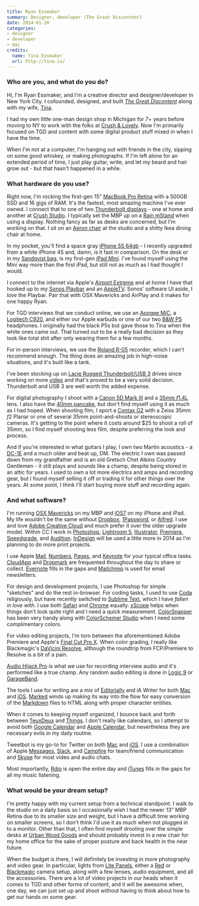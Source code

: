 ```yaml
---
title: Ryan Essmaker
summary: Designer, developer (The Great Discontent)
date: 2014-01-28
categories:
- designer
- developer
- mac
credits:
  name: Tina Essmaker
  url: http://tina.is/
---
```


### Who are you, and what do you do?

Hi, I'm Ryan Essmaker, and I'm a creative director and designer/developer in New York City. I cofounded, designed, and built [*The Great Discontent*](http://thegreatdiscontent.com/ "The Great Discontent site.") along with my wife, [Tina](http://tina.is/ "Tina's website.").

I had my own little one-man design shop in Michigan for 7+ years before moving to NY to work with the folks at [Crush & Lovely](http://crushlovely.com/ "Crush & Lovely's site."). Now I'm primarily focused on TGD and content with some digital product stuff mixed in when I have the time. 

When I'm not at a computer, I'm hanging out with friends in the city, sipping on some good whiskey, or making photographs. If I'm left alone for an extended period of time, I just play guitar, write, and let my beard and hair grow out - but that hasn't happened in a while.

### What hardware do you use?

Right now, I'm rocking the first-gen 15" [MacBook Pro Retina][macbook-pro] with a 500GB SSD and 16 gigs of RAM. It's the fastest, most amazing machine I've ever owned. I connect that to one of two [Thunderbolt displays][thunderbolt-display] - one at home and another at [Crush Studio](http://crushstud.io/ "The Crush Studio site."). I typically set the MBP up on a [Rain mStand][mstand] when using a display. Nothing fancy as far as desks are concerned, but I'm working on that. I sit on an [Aeron chair][aeron] at the studio and a shitty Ikea dining chair at home.

In my pocket, you'll find a space gray [iPhone 5S 64gb][iphone-5s] - I recently upgraded from a white iPhone 4S and, damn, is it fast in comparison. On the desk or in my [Sandqvist bag][arne], is my first-gen [iPad Mini][ipad-mini]. I've found myself using the Mini way more than the first iPad, but still not as much as I had thought I would.

I connect to the internet via Apple's [Airport Extreme][airport-extreme] and at home I have that hooked up to my [Sonos Playbar][playbar] and an [AppleTV][apple-tv]. Sonos' software UI aside, I *love* the Playbar. Pair that with OSX Mavericks and AirPlay and it makes for one happy Ryan.

For TGD interviews that we conduct online, we use an [Apogee MiC][mic], a [Logitech C920][c920], and either our Apple earbuds or one of our two [B&W P5][p5.2] headphones. I originally had the black P5s but gave those to Tina when the white ones came out. That turned out to be a really bad decision as they look like total shit after only wearing them for a few months.

For in-person interviews, we use the [Roland R-05][r-05] recorder, which I can't recommend enough. The thing does an amazing job in high-noise situations, and it's built like a tank.

I've been stocking up on [Lacie Rugged Thunderbolt/USB 3][rugged-thunderbolt] drives since working on more [video](http://twominuteswithtgd.com "The Two Minutes with TGD site.") and that's proved to be a very solid decision. Thunderbolt and USB 3 are well worth the added expense.

For digital photography I shoot with a [Canon 5D Mark III][eos-5d-mark-iii] and a [35mm *f*1.4L][ef-35mm-f1.4l-usm] lens. I also have the [40mm pancake][ef-40mm-f2.8-stm], but don't find myself using it as much as I had hoped. When shooting film, I sport a [Contax G2][g2.3] with a Zeiss 35mm *f*2 Planar or one of several 35mm point-and-shoots or stereoscopic cameras. It's getting to the point where it costs around $25 to shoot a roll of 35mm, so I find myself shooting less film, despite preferring the look and process.

And if you're interested in what guitars I play, I own two Martin acoustics - a [DC-1E][] and a much older and beat up, DM. The electric I own was passed down from my grandfather and is an old Gretsch Chet Atkins Country Gentlemen - it still plays and sounds like a champ, despite being stored in an attic for years. I used to own a lot more electrics and amps and recording gear, but I found myself selling it off or trading it for other things over the years. At some point, I think I'll start buying more stuff and recording again.

### And what software?

I'm running [OSX Mavericks][macos] on my MBP and [iOS7][ios] on my iPhone and iPad. My life wouldn't be the same without [Dropbox][], [1Password][], or [Alfred][]. I use and love [Adobe Creative Cloud][creative-cloud] and much prefer it over the older upgrade model. Within CC I work in [Photoshop][], [Lightroom 5][lightroom], [Illustrator][], [Premiere][], [Speedgrade][], and [Audition][]. [InDesign][] will be used a little more in 2014 as I'm planning to do more print projects. 

I use Apple [Mail][mail], [Numbers][], [Pages][], and [Keynote][] for your typical office tasks. [CloudApp][cloudapp] and [Dropmark][] are frequented throughout the day to share or collect. [Evernote][] fills in the gaps and [Mailchimp][] is used for email newsletters.

For design and development projects, I use Photoshop for simple "sketches" and do the rest in-browser. For coding tasks, I used to use [Coda][] religiously, but have recently switched to [Sublime Text][sublime-text], which I have *fallen in love with*. I use both [Safari][] and [Chrome][] equally. [xScope][] helps when things don't look quite right and I need a quick measurement. [ColorSnapper][] has been very handy along with [ColorSchemer Studio][colorschemer-studio] when I need some complimentary colors. 

For video editing projects, I'm torn between the aforementioned Adobe Premiere and Apple's [Final Cut Pro X][final-cut-pro-x]. When color grading, I really like Blackmagic's [DaVicini Resolve][davinci-resolve], although the roundtrip from FCP/Premiere to Resolve is a bit of a pain.

[Audio Hijack Pro][audio-hijack-pro] is what we use for recording interview audio and it's performed like a true champ. Any random audio editing is done in [Logic 9][logic] or [GarageBand][]. 

The tools I use for writing are a mix of [Editorially][] and iA Writer for both [Mac][ia-writer] and [iOS][ia-writer-ios]. [Marked][] winds up making its way into the flow for easy conversion of the [Markdown][] files to HTML along with proper character entities. 

When it comes to keeping myself organized, I bounce back and forth between [TeuxDeux][] and [Things][]. I don't really like calendars, so I attempt to avoid both [Google Calendar][google-calendar] and [Apple Calendar][ical], but nevertheless they are necessary evils in my daily routine.

Tweetbot is my go-to for Twitter on both [Mac][tweetbot] and [iOS][tweetbot-ios]. I use a combination of Apple [Messages][], [Slack][], and [Campfire][] for team/friend communication and [Skype][] for most video and audio chats.

Most importantly, [Rdio][] is open the entire day and [iTunes][] fills in the gaps for all my music listening. 

### What would be your dream setup?

I'm pretty happy with my current setup from a technical standpoint. I walk to the studio on a daily basis so I occasionally wish I had the newer 13" MBP Retina due to its smaller size and weight, but I have a difficult time working on smaller screens, so I don't think I'd use it as much when not plugged in to a monitor. Other than that, I often find myself drooling over the simple desks at [Urban Wood Goods](http://www.urbanwoodgoods.com/ "The Urban Wood Goods site.") and should probably invest in a new chair for my home office for the sake of proper posture and back health in the near future.

When the budget is there, I will definitely be investing in more photography and video gear. In particular, lights from [Lite Panels](http://www.litepanels.com/ "The Light Panels site."), either a [Red](http://www.red.com/ "The RED site.") or [Blackmagic](http://www.blackmagicdesign.com/ "The Blackmagic Design site.") camera setup, along with a few lenses, audio equipment, and all the accessories. There are a lot of video projects in our heads when it comes to TGD and other forms of content, and it will be awesome when, one day, we can just set up and shoot without having to think about how to get our hands on some gear.

[1password]: https://1password.com "Password management software for Mac OS X."
[aeron]: https://www.hermanmiller.com/products/seating/office-chairs/aeron-chairs/ "A work chair."
[airport-extreme]: https://en.wikipedia.org/wiki/AirPort_Extreme "A wireless access point."
[alfred]: https://www.alfredapp.com/ "A launcher app for the Mac."
[apple-tv]: https://en.wikipedia.org/wiki/Apple_TV "A device for viewing media on a TV."
[arne]: https://www.sandqvist.com/en/laptop-bag-arne-cordura-black-sqa227.html "A laptop bag."
[audio-hijack-pro]: https://www.rogueamoeba.com/audiohijackpro/ "Mac software for recording audio from any source."
[audition]: https://creative.adobe.com/products/audition "An audio editing software suite."
[c920]: https://www.logitech.com/en-us/product/hd-pro-webcam-c920.html "A webcam."
[campfire]: https://basecamp.com/ "Web-based chat."
[chrome]: https://www.google.com/intl/en/chrome/ "A WebKit-based browser, where each tab runs in its own thread."
[cloudapp]: https://zight.com/ "A cloud-based file sharing menubar app for Mac OS X."
[coda]: https://panic.com/coda/ "A single-window HTML/web tool for the Mac."
[colorschemer-studio]: https://www.colorschemer.com/osx_info.php "A Mac tool for building colour palettes."
[colorsnapper]: https://colorsnapper.com/ "A colour picker for the Mac."
[creative-cloud]: https://www.adobe.com/creativecloud.html "A subscription service for Adobe's creative suite."
[davinci-resolve]: https://www.blackmagicdesign.com/products/davinciresolve "Colour correction software."
[dc-1e]: http://web.archive.org/web/20210728073603/https://www.martinguitar.com/guitars/all-guitars/ "An acoustic guitar."
[dropbox]: https://www.dropbox.com/ "Online syncing and storage."
[dropmark]: https://www.dropmark.com/ "A file collaboration service."
[editorially]: http://web.archive.org/web/20130806043131/https://editorially.com/ "A web-based collaborative text editor."
[ef-35mm-f1.4l-usm]: http://web.archive.org/web/20151029194718/http://www.usa.canon.com:80/cusa/consumer/products/cameras/ef_lens_lineup/ef_35mm_f_1_4l_usm "A wide angle lens for DSLRs."
[ef-40mm-f2.8-stm]: http://web.archive.org/web/20151015043731/http://www.usa.canon.com:80/cusa/consumer/products/cameras/ef_lens_lineup/ef_40mm_f_2_8_stm "A lens for DSLRs."
[eos-5d-mark-iii]: http://web.archive.org/web/20151103132744/http://www.usa.canon.com:80/cusa/consumer/products/cameras/slr_cameras/eos_5d_mark_iii "A 22.3 megapixel DSLR."
[evernote]: https://evernote.com/ "Online software for capturing notes."
[final-cut-pro-x]: https://en.wikipedia.org/wiki/Final_Cut_Pro_X "A nonlinear video editor."
[g2.3]: https://en.wikipedia.org/wiki/Contax_G "A film camera."
[garageband]: https://www.apple.com/mac/garageband/ "An audio recording and editing tool for the Mac."
[google-calendar]: https://en.wikipedia.org/wiki/Google_Calendar "A web-based calendar client."
[ia-writer-ios]: https://apps.apple.com/us/app/ia-writer/id392502056 "A focus-oriented writing application for iOS."
[ia-writer]: https://ia.net/topics/ia-writer-for-mac "A full-screen writing tool for the Mac."
[ical]: https://en.wikipedia.org/wiki/Calendar_(Apple) "The calendar software included with macOS."
[illustrator]: https://www.adobe.com/products/illustrator.html "A vector graphics editor."
[indesign]: https://www.adobe.com/products/indesign.html "A desktop/web publishing application."
[ios]: https://www.apple.com/ios/ios-16/ "A mobile operating system."
[ipad-mini]: https://www.apple.com/ipad-mini/ "A 7.9 inch tablet device."
[iphone-5s]: https://en.wikipedia.org/wiki/IPhone_5S "A smartphone."
[itunes]: https://www.apple.com/itunes/ "A jukebox application and online store."
[keynote]: https://www.apple.com/keynote/ "Presentation software for the Mac."
[lightroom]: https://www.adobe.com/products/photoshop-lightroom.html "Photo management and editing software."
[logic]: https://www.saleae.com/ "A hardware debugger."
[macbook-pro]: https://www.apple.com/macbook-pro/ "A laptop."
[macos]: https://en.wikipedia.org/wiki/MacOS "An operating system for Mac hardware."
[mail]: https://en.wikipedia.org/wiki/Mail_(application) "The default Mac OS X mail client."
[mailchimp]: https://mailchimp.com/ "A templated mailing list system."
[markdown]: https://daringfireball.net/projects/markdown/ "An email-like format for marking up text."
[marked]: https://marked2app.com/ "A Markdown preview tool for Mac text editors."
[messages]: https://en.wikipedia.org/wiki/Messages_(application) "A chat client for Mac."
[mic]: https://apogeedigital.com/products/mic "A microphone for iPhones and iPads."
[mstand]: https://www.raindesigninc.com/mstand.html "A laptop stand."
[numbers]: https://www.apple.com/numbers/ "A spreadsheet application for the Mac."
[p5.2]: https://www.bowerswilkins.com/Headphones/Headphones/Headphones/P5.html "Nose-isolating headphones."
[pages]: https://www.apple.com/pages/ "A Mac word processor and layout tool from Apple."
[photoshop]: https://www.adobe.com/products/photoshop.html "A bitmap image editor."
[playbar]: http://web.archive.org/web/20230514133945/http://www.amazon.com/PLAYBAR-Soundbar-Wireless-Speaker-Streaming/dp/B00AEMGGU2/ "An audio streaming device."
[premiere]: https://www.adobe.com/products/premiere.html "A video editing suite."
[r-05]: https://www.roland.com/us/products/r-05/ "A voice recorder."
[rdio]: http://web.archive.org/web/20151209115835/http://www.rdio.com:80/home/en-us/ "A music streaming service."
[rugged-thunderbolt]: http://web.archive.org/web/20221025120826/https://www.lacie.com/jp/ja/products/rugged/ "A well-protected Thunderbolt hard drive."
[safari]: https://www.apple.com/safari/ "A fast web browser."
[skype]: https://www.skype.com/en/ "Voice and video chat software."
[slack]: https://slack.com/intl/ja-jp/ "A collaboration service."
[speedgrade]: https://creative.adobe.com/products/speedgrade "Colour grading software."
[sublime-text]: http://www.sublimetext.com/ "A coder's text editor."
[teuxdeux]: https://teuxdeux.com/ "A simple, classy to-do web application."
[things]: https://culturedcode.com/things/ "A task management application for the Mac."
[thunderbolt-display]: https://www.apple.com/displays/ "A Thunderbolt-powered monitor."
[tweetbot-ios]: https://tapbots.com/tweetbot/ "A Twitter client for iOS."
[tweetbot]: https://tapbots.com/tweetbot/mac/ "A Twitter client for the Mac."
[xscope]: https://xscopeapp.com/ "A Mac tool for on-screen measuring and aligning."
